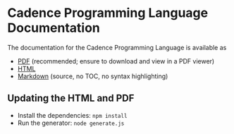 # Cadence Programming Language Documentation

The documentation for the Cadence Programming Language is available as

  - [PDF](https://github.com/dapperlabs/flow-go/blob/master/language/docs/language.pdf) (recommended; ensure to download and view in a PDF viewer)
  - [HTML](https://github.com/dapperlabs/flow-go/blob/master/language/docs/language.html)
  - [Markdown](https://github.com/dapperlabs/flow-go/blob/master/language/docs/language.md) (source, no TOC, no syntax highlighting)


## Updating the HTML and PDF

- Install the dependencies: `npm install`
- Run the generator: `node generate.js`
